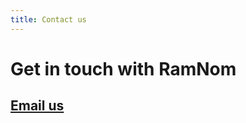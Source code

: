 ```yaml
---
title: Contact us
---
```


# Get in touch with RamNom
## [Email us](https://ramnom.com/contact-us "Go to RamNom contact us page")
